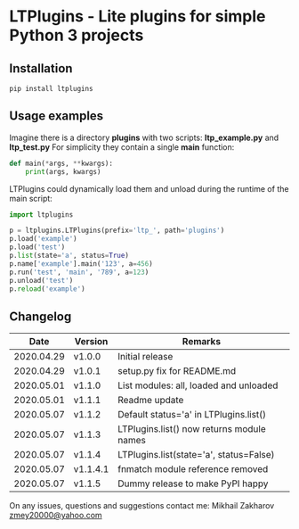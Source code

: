 # LTPlugins - Lite plugins for simple Python 3 projects

## Installation
```shell script
pip install ltplugins
```

## Usage examples
Imagine there is a directory **plugins** with two scripts: **ltp_example.py** and **ltp_test.py**
For simplicity they contain a single **main** function:

```python
def main(*args, **kwargs):
    print(args, kwargs)
```

LTPlugins could dynamically load them and unload during the runtime of the main script:

```python
import ltplugins

p = ltplugins.LTPlugins(prefix='ltp_', path='plugins')
p.load('example')
p.load('test')
p.list(state='a', status=True)
p.name['example'].main('123', a=456)
p.run('test', 'main', '789', a=123)
p.unload('test')
p.reload('example')
```

## Changelog

| Date       | Version  | Remarks                                    |
| ---------- | -------- | ------------------------------------------ |
| 2020.04.29 | v1.0.0   | Initial release                            |
| 2020.04.29 | v1.0.1   | setup.py fix for README.md                 |
| 2020.05.01 | v1.1.0   | List modules: all, loaded and unloaded     |
| 2020.05.01 | v1.1.1   | Readme update                              |
| 2020.05.07 | v1.1.2   | Default status='a' in LTPlugins.list()     |
| 2020.05.07 | v1.1.3   | LTPlugins.list() now returns module names  |
| 2020.05.07 | v1.1.4   | LTPlugins.list(state='a', status=False)    |
| 2020.05.07 | v1.1.4.1 | fnmatch module reference removed           |
| 2020.05.07 | v1.1.5   | Dummy release to make PyPI happy           |

On any issues, questions and suggestions contact me: Mikhail Zakharov <zmey20000@yahoo.com> 

